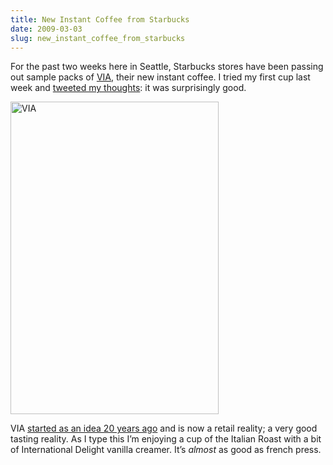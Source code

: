 ```yaml
---
title: New Instant Coffee from Starbucks
date: 2009-03-03
slug: new_instant_coffee_from_starbucks
---
```

<p>For the past two weeks here in Seattle, Starbucks stores have been passing out sample packs of <a href="http://starbucks.com/via">VIA</a>, their new instant coffee. I tried my first cup last week and <a href="http://twitter.com/sperte/status/1259172314">tweeted my thoughts</a>: it was surprisingly good.</p>

<p><a href="http://www.flickr.com/photos/seansperte/3326599252/" title="VIA by Sean Sperte, on Flickr"><img src="http://farm4.static.flickr.com/3584/3326599252_afd3bf8b70.jpg" width="333" height="500" alt="VIA"  /></a></p>

<p>VIA <a href="http://seattletimes.nwsource.com/html/businesstechnology/2008804732_viaside03.html">started as an idea 20 years ago</a> and is now a retail reality; a very good tasting reality. As I type this I&#8217;m enjoying a cup of the Italian Roast with a bit of International Delight vanilla creamer. It&#8217;s <em>almost</em> as good as french press.</p>